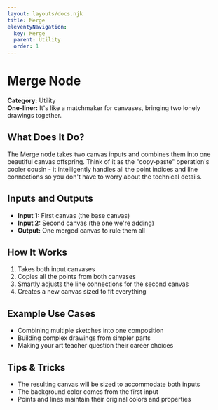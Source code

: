 ```yaml
---
layout: layouts/docs.njk
title: Merge
eleventyNavigation:
  key: Merge
  parent: Utility
  order: 1
---
```


# Merge Node

**Category:** Utility  
**One-liner:** It's like a matchmaker for canvases, bringing two lonely drawings together.

## What Does It Do? 

The Merge node takes two canvas inputs and combines them into one beautiful canvas offspring. Think of it as the "copy-paste" operation's cooler cousin - it intelligently handles all the point indices and line connections so you don't have to worry about the technical details.

## Inputs and Outputs

- **Input 1:** First canvas (the base canvas)
- **Input 2:** Second canvas (the one we're adding)
- **Output:** One merged canvas to rule them all

## How It Works

1. Takes both input canvases
2. Copies all the points from both canvases
3. Smartly adjusts the line connections for the second canvas
4. Creates a new canvas sized to fit everything

## Example Use Cases

- Combining multiple sketches into one composition
- Building complex drawings from simpler parts
- Making your art teacher question their career choices

## Tips & Tricks

- The resulting canvas will be sized to accommodate both inputs
- The background color comes from the first input
- Points and lines maintain their original colors and properties

